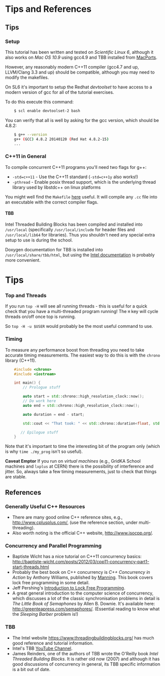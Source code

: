 Tips and References
===================

Tips
----

### Setup

This tutorial has been written and tested on *Scientific Linux 6*,
although it also works on *Mac OS 10.9* using gcc4.9 and TBB installed
from [MacPorts](https://www.macports.org/).

However, any reasonably modern C++11 compiler (gcc4.7 and up,
LLVM/Clang 3.3 and up) should be compatible, although you may need to
modify the makefiles. 

On SL6 it's important to setup the Redhat *devtoolset* to have access
to a modern version of gcc for all of the tutorial exercises.

To do this execute this command:

```bash
    $ scl enable devtoolset-2 bash
```

You can verify that all is well by asking for the gcc version, which
should be 4.8.2:

```bash
    $ g++ --version
    g++ (GCC) 4.8.2 20140120 (Red Hat 4.8.2-15)
	...
```

### C++11 in General

To compile concurrent C++11 programs you'll need two flags for g++:

* `-std=c++11` - Use the C++11 standard (`-std=c++1y` also works!)
* `-pthread` - Enable posix thread support, which is the underlying
      thread library used by libstdc++ on linux platforms

You might well find the `Makefile`
[here](https://github.com/graeme-a-stewart/cpp-concurrency/blob/master/src/cpp11/Makefile)
useful. It will compile any `.cc` file into an executable with the correct
compiler flags.

#### TBB

Intel Threaded Building Blocks has been compiled and installed into
`/usr/local` (specifically `/usr/local/include` for header files and
`/usr/local/lib64` for libraries). Thus you shouldn't need any special
extra setup to use is during the school.

Doxygen documentation for TBB is installed into
`/usr/local/share/tbb/html`, but using the
[Intel documentation](https://www.threadingbuildingblocks.org/) is
probably more convenient.

Tips
===

### Top and Threads

If you run `top -H` will see all running threads - this is useful for
a quick check that you have a multi-threaded program running! The `H`
key will cycle threads on/off once top is running.

So `top -H -u $USER` would probably be the most useful command to use.

### Timing

To measure any performance boost from threading you need to take
accurate timing measurements. The easiest way to do this is with the
`chrono` library (C++11).

```cpp
    #include <chrono>
    #include <iostream>

	int main() {
	    // Prologue stuff

	    auto start = std::chrono::high_resolution_clock::now();
        // Do work here
	    auto end = std::chrono::high_resolution_clock::now();

        auto duration = end - start;

	    std::cout << "That took: " << std::chrono::duration<float, std::milli> (duration).count() << "ms" << endl;

	   // Epilogue stuff
	}
```

Note that it's important to time the interesting bit of the program
only (which is why `time ./my_prog` isn't so useful).

**Caveat Emptor** If you run on *virtual machines* (e.g., GridKA
  School machines and `lxplus` at CERN) there is the possibility of
  interference and jitter. So, always take a few timing measurements,
  just to check that things are stable.

References
----------

### Generally Useful C++ Resources

* There are many good online C++ reference sites, e.g.,
  http://www.cplusplus.com/, (use the reference section, under
  multi-threading).
* Also worth noting is the official C++ website,
  http://www.isocpp.org/.

### Concurrency and Parallel Programming

* Baptiste Wicht has a nice tutorial on C++11 concurrency basics:
  http://baptiste-wicht.com/posts/2012/03/cpp11-concurrency-part1-start-threads.html
* Probably the best book on C++ concurrency is *C++ Concurrency in
  Action* by Anthony Williams, published by
  [Manning](http://www.manning.com/williams/). This book covers lock
  free programming in some detail.
* Jeff Pershing's
  [Introduction to Lock Free Programming](http://preshing.com/20120612/an-introduction-to-lock-free-programming/). 
* A great general introduction to the computer science of concurrency,
  which discusses a lot of the classic synchronisation problems in detail is *The
  Little Book of Semaphones* by Allen B. Downie. It's available here:
  http://greenteapress.com/semaphores/. (Essential reading to know
  what the *Sleeping Barber* problem is!)




### TBB

* The Intel website https://www.threadingbuildingblocks.org/ has much
  good reference and tutorial information.
* Intel's TBB
  [YouTube Channel](https://www.youtube.com/playlist?list=PLzwFYM4Q6gANxJmQDYXtyh6uRHO8JSY15).
* James Reinders, one of the authors of TBB wrote the O'Reilly book
  *Intel Threaded Building Blocks*. It is rather old now (2007)
  and although it has good discussions of concurrency in general, its TBB
  specific information is a bit out of date. 

